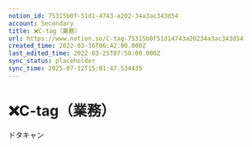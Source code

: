 ```yaml
---
notion_id: 75315b0f-51d1-4743-a202-34a3ac343d54
account: Secondary
title: ❌C-tag（業務）
url: https://www.notion.so/C-tag-75315b0f51d14743a20234a3ac343d54
created_time: 2022-03-16T06:42:00.000Z
last_edited_time: 2022-03-25T07:50:00.000Z
sync_status: placeholder
sync_time: 2025-07-12T15:01:47.534435
---
```

# ❌C-tag（業務）

ドタキャン